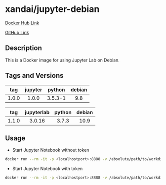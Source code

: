 # xandai/jupyter-debian

[Docker Hub Link](https://hub.docker.com/r/xandai/jupyter-debian)

[GitHub Link](https://github.com/x-and-ai/jupyter-debian)

## Description

This is a Docker image for using Jupyter Lab on Debian.

## Tags and Versions

| tag        | jupyter    | python     | debian     |
|:----------:|:----------:|:----------:|:----------:|
| 1.0.0      | 1.0.0      | 3.5.3-1    | 9.8        |

| tag        | jupyterlab | python     | debian     |
|:----------:|:----------:|:----------:|:----------:|
| 1.1.0      | 3.0.16     | 3.7.3      | 10.9       |

## Usage

- Start Jupyter Notebook without token

``` sh
docker run --rm -it -p <localhostport>:8888 -v /absolute/path/to/workdir:/home/jupyter/workdir xandai/jupyter-debian:1.1.0 jupyter notebook --NotebookApp.token=''
```

- Start Jupyter Notebook with token

``` sh
docker run --rm -it -p <localhostport>:8888 -v /absolute/path/to/workdir:/home/jupyter/workdir xandai/jupyter-debian:1.1.0
```
